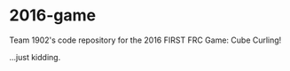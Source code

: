 # 2016-game

Team 1902's code repository for the 2016 FIRST FRC Game: Cube Curling!

...just kidding.

